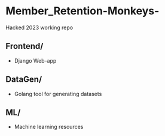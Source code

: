 # Member_Retention-Monkeys-
Hacked 2023 working repo

## Frontend/
- Django Web-app

## DataGen/
- Golang tool for generating datasets

## ML/
- Machine learning resources
